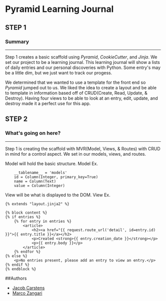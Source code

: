 # Pyramid Learning Journal

## STEP 1
### Summary
------------
Step 1 creates a basic scaffold using *Pyramid*, *CookieCutter*, and *Jinja*. We set our project to be a learning journal. This learning journal will show a lists of daily entries and our personal discoveries with Python. Some entry's may be a little dim, but we just want to track our progess.

We determined that we wanted to use a template for the front end so *Pyramid* jumped out to us. We liked the idea to create a layout and be able to template in information based off of CRUD(Create, Read, Update, & Destroy). Having four views to be able to look at an entry, edit, update, and destroy made it a perfect use for this app.

## STEP 2
### What's going on here?
---------------------------

Step 1 is creating the scaffold with MVR(Model, Views, & Routes) with CRUD in mind for a control aspect. We set in our models, views, and routes.

Model will hold the basic structure.
Model Ex.
```class MyModel(Base):
    __tablename__ = 'models'
    id = Column(Integer, primary_key=True)
    name = Column(Text)
    value = Column(Integer)
```

View will be what is displayed to the DOM.
View Ex.
```
{% extends "layout.jinja2" %}

{% block content %}
{% if entries %}
    {% for entry in entries %}
        <article>
            <h2><a href="{{ request.route_url('detail', id=entry.id) }}">{{ entry.title }}</a></h2>
            <p>Created <strong>{{ entry.creation_date }}</strong></p>
            <p>{{ entry.body }}</p>
        </article>
    {% endfor %}
{% else %}
    <p>No entries present, please add an entry to view an entry.</p>
{% endif %}
{% endblock %}
```


##Authors
* [Jacob Carstens](https://github.com/Loaye)
* [Marco Zangari](https://github.com/marco-zangari)